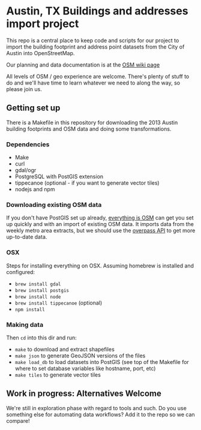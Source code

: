 Austin, TX Buildings and addresses import project
=================================================

This repo is a central place to keep code and scripts for our project to import
the building footprint and address point datasets from the City of Austin into
OpenStreetMap.

Our planning and data documentation is at the [OSM wiki
page](https://wiki.openstreetmap.org/wiki/Austin,_TX/Buildings_Import)

All levels of OSM / geo experience are welcome. There's plenty of stuff to do
and we'll have time to learn whatever we need to along the way, so please join
us.


## Getting set up

There is a Makefile in this repository for downloading the 2013 Austin building
footprints and OSM data and doing some transformations.


### Dependencies

* Make
* curl
* gdal/ogr
* PostgreSQL with PostGIS extension
* tippecanoe (optional - if you want to generate vector tiles)
* nodejs and npm


### Downloading existing OSM data

If you don't have PostGIS set up already, [everything is
OSM](https://github.com/wilsaj/everything-is-osm) can get you set up quickly and
with an import of existing OSM data. It imports data from the weekly metro area
extracts, but we should use the [overpass
API](http://wiki.openstreetmap.org/wiki/Overpass_API) to get more up-to-date
data.


### OSX

Steps for installing everything on OSX. Assuming homebrew is installed and
configured:

* `brew install gdal`
* `brew install postgis`
* `brew install node`
* `brew install tippecanoe` (optional)
* `npm install`


### Making data

Then `cd` into this dir and run:

- `make` to download and extract shapefiles
- `make json` to generate GeoJSON versions of the files
- `make load_db` to load datasets into PostGIS (see top of the Makefile for
   where to set database variables like hostname, port, etc)
- `make tiles` to generate vector tiles


## Work in progress: Alternatives Welcome

We're still in exploration phase with regard to tools and such. Do you use
something else for automating data workflows? Add it to the repo so we can
compare!
